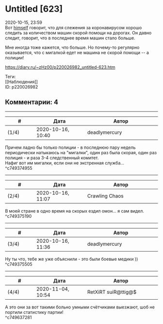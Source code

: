 Untitled [623]
==============

  
2020-10-15, 23:59  
 Вот  [himself](http://himself.diary.ru "void")  говорит, что для слежения за коронавирусом хорошо следить за количеством машин скорой помощи на дорогах. Он давно следит, говорит, что в последнее время машин стало больше.   
   
 Мне иногда тоже кажется, что больше. Но почему-то регулярно оказывается, что с мигалкой едет не машина не скорой помощи -- а полиции!   
  
<https://diary.ru/~zHz00/p220026982_untitled-623.htm>  
  
Теги:  
[[Наблюдения]]  
ID: p220026982  


Комментарии: 4
--------------

  


---



|         #         |              Дата              |                     Автор                     |           ID           |
| --- | --- | --- | --- |
| (1/4) | 2020-10-16, 10:40 | deadlymercury | c749374955 |

  
 Причем ладно бы только полиции - в последнюю пару недель периодически натыкаюсь на "мигалки", один раз была скорая, один раз полиция - и раза 3-4 следственный комитет.   
 Нафиг вот им мигалки, если они не экстренная служба...   
 ^c749374955

---



|         #         |              Дата              |                     Автор                     |           ID           |
| --- | --- | --- | --- |
| (2/4) | 2020-10-16, 11:07 | Crawling Chaos | c749375190 |

  
 В моей стране в одно время на скорых ездил омон... я сам видел.   
 ^c749375190

---



|         #         |              Дата              |                     Автор                     |           ID           |
| --- | --- | --- | --- |
| (3/4) | 2020-10-16, 11:36 | deadlymercury | c749375505 |

  
 Ну ты что, тебе же уже объяснили - это были боевые медики ))   
 ^c749375505

---



|         #         |              Дата              |                     Автор                     |           ID           |
| --- | --- | --- | --- |
| (4/4) | 2020-11-04, 10:54 | RetXiRT suiR@ttig@$ | c749637281 |

  
  А это они за вот такими больно умными счётчиками выезжают, шоб не портили статистику партии!    
 ^c749637281